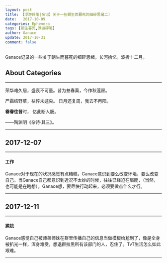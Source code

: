 ```yaml
---
layout: post
title: 【浮游碎笔|杂记】关于一些朝生而暮死的细碎思绪二)
date:   2017-10-09
categories: Ephemera
tags: [朝生暮死,浮游碎笔]
author: Ganace
update: 2017-10-31
comment: false
---
```


Ganace记录的一些关于朝生而暮死的细碎思绪，长河拾忆。波折十二月。


## About Categories
---

荣华难久居，盛衰不可量。昔为叁春蕖，今作秋莲房。 

严霜结野草，枯悴未遽央。 日月还复周，我去不再阳。

**眷眷往昔**时， 忆此断人肠。

——陶渊明《杂诗·其三》。

---

## 2017-12-07
---

####  工作

Ganace对于现在的状况感觉有点糟糕，Ganace意识到要么改变环境，要么改变自己。当Ganace自己都意识到近况不太妙的时候，往往已经迫在眉睫，（当然，也可能是在瞎想），Ganace想，要尽快行动起来，必须要做点什么才行。

---

## 2017-12-11
---

####  尴尬

Ganace感觉自己被师弟师妹在群里传播自己的信息当做模板给尬到了，像是全身被扒光一样，浑身难受，想退群拉黑所有该部门的人，忍住了。TvT生活怎么如此艰难。

---
